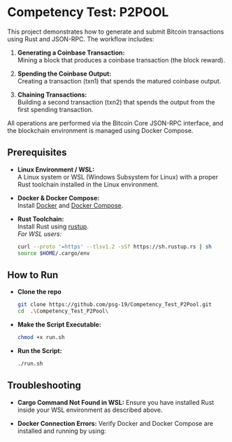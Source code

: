 # Competency Test: P2POOL

This project demonstrates how to generate and submit Bitcoin transactions using Rust and JSON-RPC. The workflow includes:

1. **Generating a Coinbase Transaction:**  
   Mining a block that produces a coinbase transaction (the block reward).

2. **Spending the Coinbase Output:**  
   Creating a transaction (txn1) that spends the matured coinbase output.

3. **Chaining Transactions:**  
   Building a second transaction (txn2) that spends the output from the first spending transaction.

All operations are performed via the Bitcoin Core JSON-RPC interface, and the blockchain environment is managed using Docker Compose.

## Prerequisites

- **Linux Environment / WSL:**  
  A Linux system or WSL (Windows Subsystem for Linux) with a proper Rust toolchain installed in the Linux environment.

- **Docker & Docker Compose:**  
  Install [Docker](https://www.docker.com/) and [Docker Compose](https://docs.docker.com/compose/).

- **Rust Toolchain:**  
  Install Rust using [rustup](https://rustup.rs/).  
  *For WSL users:*
  ```bash
  curl --proto '=https' --tlsv1.2 -sSf https://sh.rustup.rs | sh
  source $HOME/.cargo/env

## How to Run
- **Clone the repo**
  ```bash
  git clone https://github.com/psg-19/Competency_Test_P2Pool.git
  cd  .\Competency_Test_P2Pool\

- **Make the Script Executable:**
   ```bash
   chmod +x run.sh
- **Run the Script:**
  ```bash
  ./run.sh

## Troubleshooting

- **Cargo Command Not Found in WSL:**
  Ensure you have installed Rust inside your WSL environment as described above.

- **Docker Connection Errors:**
  Verify Docker and Docker Compose are installed and running by using:
